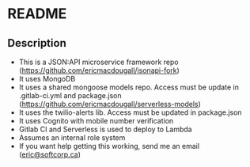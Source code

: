 # README #

## Description
* This is a JSON:API microservice framework repo (https://github.com/ericmacdougall/jsonapi-fork)
* It uses MongoDB 
* It uses a shared mongoose models repo. Access must be update in .gitlab-ci.yml and package.json  (https://github.com/ericmacdougall/serverless-models)
* It uses the twilio-alerts lib. Access must be updated in package.json 
* It uses Cognito with mobile number verification
* Gitlab CI and Serverless is used to deploy to Lambda 
* Assumes an internal role system
* If you want help getting this working, send me an email (eric@softcorp.ca)
